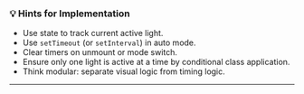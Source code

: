 
### 💡 **Hints for Implementation**

* Use state to track current active light.
* Use `setTimeout` (or `setInterval`) in auto mode.
* Clear timers on unmount or mode switch.
* Ensure only one light is active at a time by conditional class application.
* Think modular: separate visual logic from timing logic.

---

